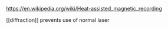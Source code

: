 https://en.wikipedia.org/wiki/Heat-assisted_magnetic_recording

[[diffraction]] prevents use of normal laser

